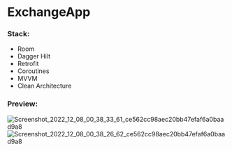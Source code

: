 # ExchangeApp
### Stack:
* Room
* Dagger Hilt
* Retrofit
* Coroutines
* MVVM
* Clean Architecture

### Preview:
![Screenshot_2022_12_08_00_38_33_61_ce562cc98aec20bb47efaf6a0baad9a8](https://user-images.githubusercontent.com/83159376/206303374-1beaacff-ee2a-472d-bc92-63e6f4e72fad.jpg)
![Screenshot_2022_12_08_00_38_26_62_ce562cc98aec20bb47efaf6a0baad9a8](https://user-images.githubusercontent.com/83159376/206303380-1fcada1b-20d4-4b58-a08c-cfb43819fb93.jpg)
